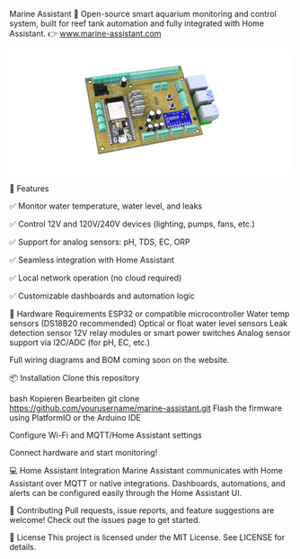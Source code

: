 Marine Assistant 🐠
Open-source smart aquarium monitoring and control system, built for reef tank automation and fully integrated with Home Assistant.
👉 www.marine-assistant.com

![alt text](https://github.com/marine-assistant/Marineassistant/blob/main/v2%20case%20(v15~recovered)%20PCB.png)

🌟 Features

✅ Monitor water temperature, water level, and leaks

✅ Control 12V and 120V/240V devices (lighting, pumps, fans, etc.)

✅ Support for analog sensors: pH, TDS, EC, ORP

✅ Seamless integration with Home Assistant

✅ Local network operation (no cloud required)

✅ Customizable dashboards and automation logic

🔧 Hardware Requirements
ESP32 or compatible microcontroller
Water temp sensors (DS18B20 recommended)
Optical or float water level sensors
Leak detection sensor
12V relay modules or smart power switches
Analog sensor support via I2C/ADC (for pH, EC, etc.)

Full wiring diagrams and BOM coming soon on the website.

📦 Installation
Clone this repository

bash
Kopieren
Bearbeiten
git clone https://github.com/yourusername/marine-assistant.git
Flash the firmware using PlatformIO or the Arduino IDE

Configure Wi-Fi and MQTT/Home Assistant settings

Connect hardware and start monitoring!

💻 Home Assistant Integration
Marine Assistant communicates with Home Assistant over MQTT or native integrations.
Dashboards, automations, and alerts can be configured easily through the Home Assistant UI.


🤝 Contributing
Pull requests, issue reports, and feature suggestions are welcome! Check out the issues page to get started.

📜 License
This project is licensed under the MIT License. See LICENSE for details.
